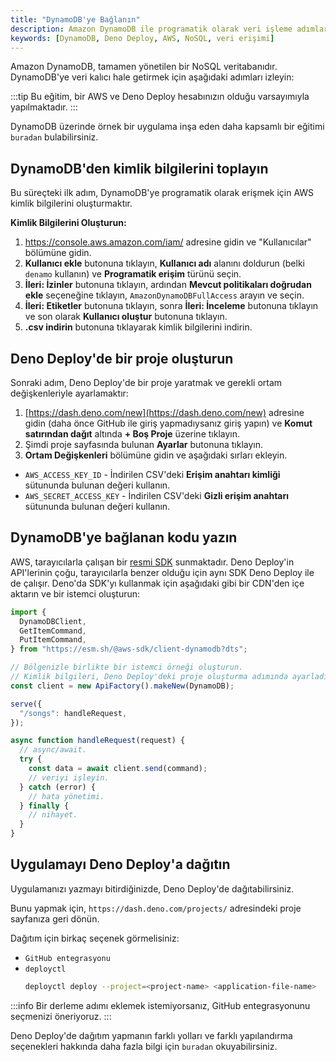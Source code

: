 ```yaml
---
title: "DynamoDB'ye Bağlanın"
description: Amazon DynamoDB ile programatik olarak veri işleme adımlarını öğrenin. Bu eğitim, Deno Deploy kullanarak uygulama oluşturma ve AWS ile bağlantıları ele alır.
keywords: [DynamoDB, Deno Deploy, AWS, NoSQL, veri erişimi]
---
```


Amazon DynamoDB, tamamen yönetilen bir NoSQL veritabanıdır. DynamoDB'ye veri kalıcı hale getirmek için aşağıdaki adımları izleyin:

:::tip
Bu eğitim, bir AWS ve Deno Deploy hesabınızın olduğu varsayımıyla yapılmaktadır.
:::

DynamoDB üzerinde örnek bir uygulama inşa eden daha kapsamlı bir eğitimi `buradan` bulabilirsiniz.

## DynamoDB'den kimlik bilgilerini toplayın

Bu süreçteki ilk adım, DynamoDB'ye programatik olarak erişmek için AWS kimlik bilgilerini oluşturmaktır.

**Kimlik Bilgilerini Oluşturun:**

1. https://console.aws.amazon.com/iam/ adresine gidin ve "Kullanıcılar" bölümüne gidin.
2. **Kullanıcı ekle** butonuna tıklayın, **Kullanıcı adı** alanını doldurun (belki `denamo` kullanın) ve **Programatik erişim** türünü seçin.
3. **İleri: İzinler** butonuna tıklayın, ardından **Mevcut politikaları doğrudan ekle** seçeneğine tıklayın, `AmazonDynamoDBFullAccess` arayın ve seçin.
4. **İleri: Etiketler** butonuna tıklayın, sonra **İleri: İnceleme** butonuna tıklayın ve son olarak **Kullanıcı oluştur** butonuna tıklayın.
5. **.csv indirin** butonuna tıklayarak kimlik bilgilerini indirin.

## Deno Deploy'de bir proje oluşturun

Sonraki adım, Deno Deploy'de bir proje yaratmak ve gerekli ortam değişkenleriyle ayarlamaktır:

1. [https://dash.deno.com/new](https://dash.deno.com/new) adresine gidin (daha önce GitHub ile giriş yapmadıysanız giriş yapın) ve **Komut satırından dağıt** altında **+ Boş Proje** üzerine tıklayın.
2. Şimdi proje sayfasında bulunan **Ayarlar** butonuna tıklayın.
3. **Ortam Değişkenleri** bölümüne gidin ve aşağıdaki sırları ekleyin.

- `AWS_ACCESS_KEY_ID` - İndirilen CSV'deki **Erişim anahtarı kimliği** sütununda bulunan değeri kullanın.
- `AWS_SECRET_ACCESS_KEY` - İndirilen CSV'deki **Gizli erişim anahtarı** sütununda bulunan değeri kullanın.

## DynamoDB'ye bağlanan kodu yazın

AWS, tarayıcılarla çalışan bir [resmi SDK](https://www.npmjs.com/package/@aws-sdk/client-dynamodb) sunmaktadır. Deno Deploy'in API'lerinin çoğu, tarayıcılarla benzer olduğu için aynı SDK Deno Deploy ile de çalışır. Deno'da SDK'yı kullanmak için aşağıdaki gibi bir CDN'den içe aktarın ve bir istemci oluşturun:

```js
import {
  DynamoDBClient,
  GetItemCommand,
  PutItemCommand,
} from "https://esm.sh/@aws-sdk/client-dynamodb?dts";

// Bölgenizle birlikte bir istemci örneği oluşturun.
// Kimlik bilgileri, Deno Deploy'deki proje oluşturma adımında ayarladığımız ortam değişkenlerinden otomatik olarak alınır, bu nedenle burada manuel olarak geçmemize gerek yok.
const client = new ApiFactory().makeNew(DynamoDB);

serve({
  "/songs": handleRequest,
});

async function handleRequest(request) {
  // async/await.
  try {
    const data = await client.send(command);
    // veriyi işleyin.
  } catch (error) {
    // hata yönetimi.
  } finally {
    // nihayet.
  }
}
```

## Uygulamayı Deno Deploy'a dağıtın

Uygulamanızı yazmayı bitirdiğinizde, Deno Deploy'de dağıtabilirsiniz.

Bunu yapmak için, `https://dash.deno.com/projects/` adresindeki proje sayfanıza geri dönün.

Dağıtım için birkaç seçenek görmelisiniz:

- `GitHub entegrasyonu`
- `deployctl`
  ```sh
  deployctl deploy --project=<project-name> <application-file-name>
  ```

:::info
Bir derleme adımı eklemek istemiyorsanız, GitHub entegrasyonunu seçmenizi öneriyoruz.
:::

Deno Deploy'de dağıtım yapmanın farklı yolları ve farklı yapılandırma seçenekleri hakkında daha fazla bilgi için `buradan` okuyabilirsiniz.